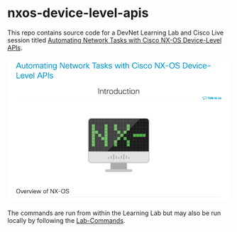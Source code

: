 # nxos-device-level-apis
This repo contains source code for a DevNet Learning Lab and Cisco Live session titled [Automating Network Tasks with Cisco NX-OS Device-Level APIs](http://cs.co/nxos-apis).

<p align="center">
<img width="600" src="https://github.com/xanderstevenson/nxos-device-level-apis/blob/main/images/DEVWKS-2037.png">
</p>

The commands are run from within the Learning Lab but may also be run locally by following the [Lab-Commands](https://github.com/xanderstevenson/nxos-device-level-apis/blob/main/Lab-Commands.rtf).
